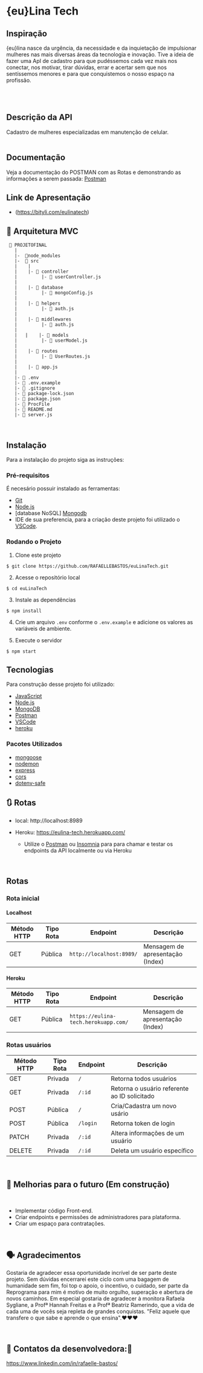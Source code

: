 # {eu}Lina Tech

## Inspiração

 {eu}lina nasce da urgência, da necessidade e da inquietação de impulsionar mulheres nas mais diversas áreas da tecnologia e inovação. Tive a ideia de fazer uma ApI de cadastro para que pudéssemos cada vez mais nos conectar, nos motivar, tirar dúvidas, errar e acertar sem que nos sentíssemos menores e para que conquistemos o nosso espaço na profissão.

<br/><br/>

## Descrição da API
Cadastro de mulheres especializadas em manutenção de celular.
<br/><br/>


## Documentação
Veja a documentação do POSTMAN com as Rotas e demonstrando as informações a serem passada: [Postman](https://documenter.getpostman.com/view/22432896/UzXPxGjV)

## Link de Apresentação

* (https://bityli.com/eulinatech)

## 📁 Arquitetura MVC 

```
 📁 PROJETOFINAL
   |
   |-  📁node_modules
   |-  📁 src
   |    |
   |    |- 📁 controller
   |         |- 📑 userController.js  
   |
   |    |- 📁 database
   |         |- 📑 mongoConfig.js
   |
   |    |- 📁 helpers
   |         |- 📑 auth.js
   |
   |    |- 📁 middlewares
   |         |- 📑 auth.js
   |
   |   |    |- 📁 models
   |         |- 📑 userModel.js
   |
   |    |- 📁 routes
   |         |- 📑 UserRoutes.js
   |
   |    |- 📑 app.js
   |
   |- 📑 .env
   |- 📑 .env.example
   |- 📑 .gitignore
   |- 📑 package-lock.json
   |- 📑 package.json
   |- 📑 ProcFile
   |- 📑 README.md
   |- 📑 server.js
```
<br>


## Instalação

Para a instalação do projeto siga as instruções:

### Pré-requisitos
É necesário possuir instalado as ferramentas:
- [Git](https://git-scm.com)
- [Node.js](https://nodejs.org/en/)
- [database NoSQL] [Mongodb](https://www.mongodb.com)
- IDE de sua preferencia, para a criação deste projeto foi utilizado o [VSCode](https://code.visualstudio.com).

### Rodando o Projeto
1. Clone este projeto

  ```$ git clone https://github.com/RAFAELLEBASTOS/euLinaTech.git```

2. Acesse o repositório local

  ```$ cd euLinaTech  ```

3. Instale as dependências

  ```$ npm install```

4. Crie um arquivo ```.env``` conforme o ```.env.example``` e adicione os valores as variáveis de ambiente. 

5. Execute o servidor

  ```$ npm start```

## Tecnologias

Para construção desse projeto foi utilizado:
- [JavaScript](https://www.javascript.com)
- [Node.js](https://nodejs.org/en/)
- [MongoDB](https://www.mongodb.com)
- [Postman](https://www.postman.com)
- [VSCode](https://code.visualstudio.com)
- [heroku](https://id.heroku.com/login)

### Pacotes Utilizados
- [mongoose](https://mongoosejs.com)
- [nodemon](https://nodemon.io)
- [express](https://expressjs.com/pt-br/)
- [cors](https://www.npmjs.com/package/cors)
- [dotenv-safe](https://www.npmjs.com/package/dotenv-safe)


## 🔃 Rotas

* local: http://localhost:8989

* Heroku: https://eulina-tech.herokuapp.com/

    * Utilize o [Postman](https://www.postman.com/) ou [Insomnia](https://insomnia.rest/download/) para para chamar e testar os endpoints da API localmente ou via Heroku

<br>

## Rotas

### Rota inicial

#### Localhost
| Método HTTP  | Tipo Rota | Endpoint                     | Descrição                            |
| ------------ | --------- | ---------------------------- | ------------------------------------ |
| GET          | Pública   | `http://localhost:8989/`     |  Mensagem de apresentação (Index)    |

#### Heroku
| Método HTTP  | Tipo Rota | Endpoint                     | Descrição                            |
| ------------ | --------- | ---------------------------- | ------------------------------------ |
| GET          | Pública   | `https://eulina-tech.herokuapp.com/` |  Mensagem de apresentação (Index)    |

### Rotas usuários
| Método HTTP  | Tipo Rota | Endpoint                                    | Descrição                                                                |
| ------------ | --------- | ------------------------------------------- | -------------------------------------------------------------------------|
| GET          | Privada   | `/`     | Retorna todos usuários  
| GET          | Privada   | `/:id`  | Retorna o usuário referente ao ID solicitado
| POST         | Pública   | `/`     | Cria/Cadastra um novo usário                                      
| POST         | Pública   | `/login`| Retorna token de login            |
| PATCH        | Privada   | `/:id`  | Altera informações de um usuário  |
| DELETE       | Privada   | `/:id`  | Deleta um usuário específico      |

<br>

## 🚧 Melhorias para o futuro (Em construção)

<br>

* Implementar código Front-end.
* Criar endpoints e permissões de administradores para plataforma.
* Criar um espaço para contratações.

<br>

## 🗣️ Agradecimentos

  Gostaria de agradecer essa oportunidade incrível de ser parte deste projeto. Sem dúvidas encerrarei este ciclo com uma bagagem de humanidade sem fim, foi top o apoio, o incentivo, o cuidado, ser parte da Reprograma para mim é motivo de muito orgulho, superação e abertura de novos caminhos. Em especial gostaria de agradecer à monitora Rafaela Sygliane, a Profª Hannah Freitas e a Profª Beatriz Ramerindo, que a vida de cada uma de vocês seja repleta de grandes conquistas. 
  "Feliz aquele que transfere o que sabe e aprende o que ensina".❤️❤️❤️
  
<br>

## 📢 Contatos da desenvolvedora:📢 

https://www.linkedin.com/in/rafaelle-bastos/
